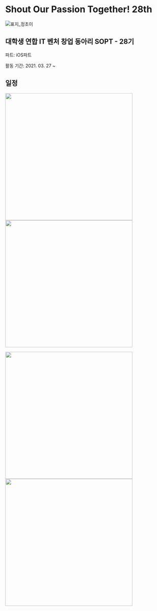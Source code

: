 # Shout Our Passion Together! 28th

![표지_정초이](https://user-images.githubusercontent.com/60260284/113490340-36661680-9504-11eb-81c4-743cec361008.png)

## 대학생 연합 IT 벤처 창업 동아리 SOPT - 28기

파트: iOS파트

활동 기간: 2021. 03. 27 ~

## 일정

<img src="https://user-images.githubusercontent.com/28949235/114292447-9e4ecb00-9ac9-11eb-8d0d-25ca12d2f61c.jpg" width=400px /><img src="https://user-images.githubusercontent.com/28949235/114292446-9d1d9e00-9ac9-11eb-91d2-f33a4fd20e5f.jpg" width=400px />

<img src="https://user-images.githubusercontent.com/28949235/114292444-9b53da80-9ac9-11eb-9b3a-2643de66a0a6.jpg" width=400px /><img src="https://user-images.githubusercontent.com/28949235/114292449-9ee76180-9ac9-11eb-9a69-28239dcfd9ff.jpg" width=400px />



